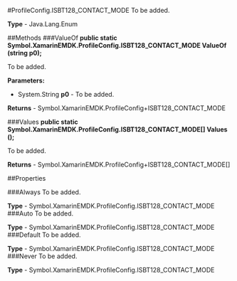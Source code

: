 #ProfileConfig.ISBT128_CONTACT_MODE
To be added.

**Type** - Java.Lang.Enum

##Methods
###ValueOf
**public static Symbol.XamarinEMDK.ProfileConfig.ISBT128_CONTACT_MODE ValueOf (string p0);**

To be added.

**Parameters:** 

* System.String **p0** - To be added.

**Returns** - Symbol.XamarinEMDK.ProfileConfig+ISBT128_CONTACT_MODE

###Values
**public static Symbol.XamarinEMDK.ProfileConfig.ISBT128_CONTACT_MODE[] Values ();**

To be added.


**Returns** - Symbol.XamarinEMDK.ProfileConfig+ISBT128_CONTACT_MODE[]

##Properties

###Always
To be added.

**Type** - Symbol.XamarinEMDK.ProfileConfig.ISBT128_CONTACT_MODE
###Auto
To be added.

**Type** - Symbol.XamarinEMDK.ProfileConfig.ISBT128_CONTACT_MODE
###Default
To be added.

**Type** - Symbol.XamarinEMDK.ProfileConfig.ISBT128_CONTACT_MODE
###Never
To be added.

**Type** - Symbol.XamarinEMDK.ProfileConfig.ISBT128_CONTACT_MODE


